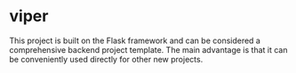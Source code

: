 # viper
This project is built on the Flask framework and can be considered a comprehensive backend project template. The main advantage is that it can be conveniently used directly for other new projects.
